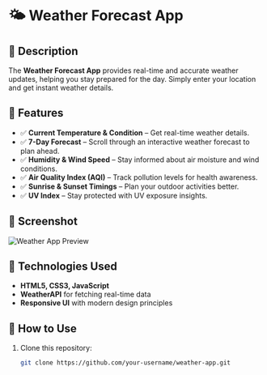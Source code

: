 # 🌤 Weather Forecast App  

## 📌 Description  
The **Weather Forecast App** provides real-time and accurate weather updates, helping you stay prepared for the day. Simply enter your location and get instant weather details.  

## 🚀 Features  
- ✅ **Current Temperature & Condition** – Get real-time weather details.  
- ✅ **7-Day Forecast** – Scroll through an interactive weather forecast to plan ahead.  
- ✅ **Humidity & Wind Speed** – Stay informed about air moisture and wind conditions.  
- ✅ **Air Quality Index (AQI)** – Track pollution levels for health awareness.  
- ✅ **Sunrise & Sunset Timings** – Plan your outdoor activities better.  
- ✅ **UV Index** – Stay protected with UV exposure insights.  

## 📸 Screenshot  
![Weather App Preview](your-screenshot-url-here)  

## 🔧 Technologies Used  
- **HTML5, CSS3, JavaScript**  
- **WeatherAPI** for fetching real-time data  
- **Responsive UI** with modern design principles  

## 🎯 How to Use  
1. Clone this repository:  
   ```bash
   git clone https://github.com/your-username/weather-app.git
